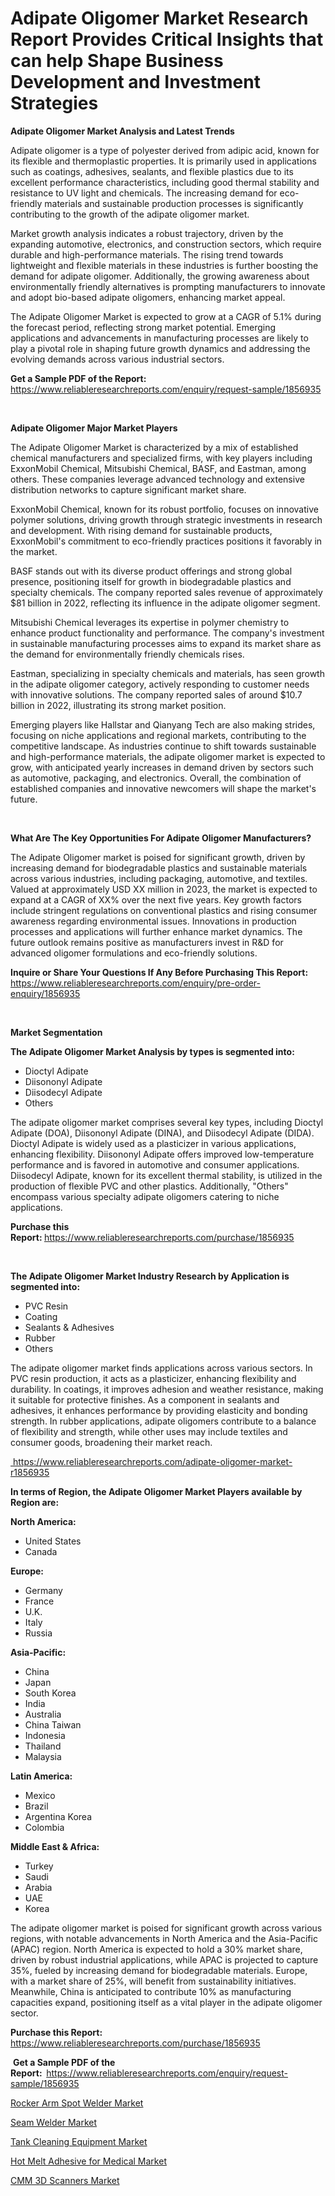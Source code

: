 <p><h1>Adipate Oligomer Market Research Report Provides Critical Insights that can help Shape Business Development and Investment Strategies</h1></p><p><strong>Adipate Oligomer Market Analysis and Latest Trends</strong></p>
<p><p>Adipate oligomer is a type of polyester derived from adipic acid, known for its flexible and thermoplastic properties. It is primarily used in applications such as coatings, adhesives, sealants, and flexible plastics due to its excellent performance characteristics, including good thermal stability and resistance to UV light and chemicals. The increasing demand for eco-friendly materials and sustainable production processes is significantly contributing to the growth of the adipate oligomer market.</p><p>Market growth analysis indicates a robust trajectory, driven by the expanding automotive, electronics, and construction sectors, which require durable and high-performance materials. The rising trend towards lightweight and flexible materials in these industries is further boosting the demand for adipate oligomer. Additionally, the growing awareness about environmentally friendly alternatives is prompting manufacturers to innovate and adopt bio-based adipate oligomers, enhancing market appeal.</p><p>The Adipate Oligomer Market is expected to grow at a CAGR of 5.1% during the forecast period, reflecting strong market potential. Emerging applications and advancements in manufacturing processes are likely to play a pivotal role in shaping future growth dynamics and addressing the evolving demands across various industrial sectors.</p></p>
<p><strong>Get a Sample PDF of the Report:&nbsp;</strong> <a href="https://www.reliableresearchreports.com/enquiry/request-sample/1856935?utm_campaign=9&utm_medium=2&utm_source=Github&utm_content=ia&utm_term=20102024&utm_id=adipate-oligomer">https://www.reliableresearchreports.com/enquiry/request-sample/1856935</a></p>
<p>&nbsp;</p>
<p><strong>Adipate Oligomer Major Market Players</strong></p>
<p><p>The Adipate Oligomer Market is characterized by a mix of established chemical manufacturers and specialized firms, with key players including ExxonMobil Chemical, Mitsubishi Chemical, BASF, and Eastman, among others. These companies leverage advanced technology and extensive distribution networks to capture significant market share. </p><p>ExxonMobil Chemical, known for its robust portfolio, focuses on innovative polymer solutions, driving growth through strategic investments in research and development. With rising demand for sustainable products, ExxonMobil's commitment to eco-friendly practices positions it favorably in the market.</p><p>BASF stands out with its diverse product offerings and strong global presence, positioning itself for growth in biodegradable plastics and specialty chemicals. The company reported sales revenue of approximately $81 billion in 2022, reflecting its influence in the adipate oligomer segment.</p><p>Mitsubishi Chemical leverages its expertise in polymer chemistry to enhance product functionality and performance. The company's investment in sustainable manufacturing processes aims to expand its market share as the demand for environmentally friendly chemicals rises.</p><p>Eastman, specializing in specialty chemicals and materials, has seen growth in the adipate oligomer category, actively responding to customer needs with innovative solutions. The company reported sales of around $10.7 billion in 2022, illustrating its strong market position.</p><p>Emerging players like Hallstar and Qianyang Tech are also making strides, focusing on niche applications and regional markets, contributing to the competitive landscape. As industries continue to shift towards sustainable and high-performance materials, the adipate oligomer market is expected to grow, with anticipated yearly increases in demand driven by sectors such as automotive, packaging, and electronics. Overall, the combination of established companies and innovative newcomers will shape the market's future.</p></p>
<p>&nbsp;</p>
<p><strong>What Are The Key Opportunities For Adipate Oligomer Manufacturers?</strong></p>
<p><p>The Adipate Oligomer market is poised for significant growth, driven by increasing demand for biodegradable plastics and sustainable materials across various industries, including packaging, automotive, and textiles. Valued at approximately USD XX million in 2023, the market is expected to expand at a CAGR of XX% over the next five years. Key growth factors include stringent regulations on conventional plastics and rising consumer awareness regarding environmental issues. Innovations in production processes and applications will further enhance market dynamics. The future outlook remains positive as manufacturers invest in R&D for advanced oligomer formulations and eco-friendly solutions.</p></p>
<p><strong>Inquire or Share Your Questions If Any Before Purchasing This Report:</strong> <a href="https://www.reliableresearchreports.com/enquiry/pre-order-enquiry/1856935?utm_campaign=9&utm_medium=2&utm_source=Github&utm_content=ia&utm_term=20102024&utm_id=adipate-oligomer">https://www.reliableresearchreports.com/enquiry/pre-order-enquiry/1856935</a></p>
<p>&nbsp;</p>
<p><strong>Market Segmentation</strong></p>
<p><strong>The Adipate Oligomer Market Analysis by types is segmented into:</strong></p>
<p><ul><li>Dioctyl Adipate</li><li>Diisononyl Adipate</li><li>Diisodecyl Adipate</li><li>Others</li></ul></p>
<p><p>The adipate oligomer market comprises several key types, including Dioctyl Adipate (DOA), Diisononyl Adipate (DINA), and Diisodecyl Adipate (DIDA). Dioctyl Adipate is widely used as a plasticizer in various applications, enhancing flexibility. Diisononyl Adipate offers improved low-temperature performance and is favored in automotive and consumer applications. Diisodecyl Adipate, known for its excellent thermal stability, is utilized in the production of flexible PVC and other plastics. Additionally, "Others" encompass various specialty adipate oligomers catering to niche applications.</p></p>
<p><strong>Purchase this Report:&nbsp;</strong><a href="https://www.reliableresearchreports.com/purchase/1856935?utm_campaign=9&utm_medium=2&utm_source=Github&utm_content=ia&utm_term=20102024&utm_id=adipate-oligomer">https://www.reliableresearchreports.com/purchase/1856935</a></p>
<p>&nbsp;</p>
<p><strong>The Adipate Oligomer Market Industry Research by Application is segmented into:</strong></p>
<p><ul><li>PVC Resin</li><li>Coating</li><li>Sealants & Adhesives</li><li>Rubber</li><li>Others</li></ul></p>
<p><p>The adipate oligomer market finds applications across various sectors. In PVC resin production, it acts as a plasticizer, enhancing flexibility and durability. In coatings, it improves adhesion and weather resistance, making it suitable for protective finishes. As a component in sealants and adhesives, it enhances performance by providing elasticity and bonding strength. In rubber applications, adipate oligomers contribute to a balance of flexibility and strength, while other uses may include textiles and consumer goods, broadening their market reach.</p></p>
<p><a href="https://www.reliableresearchreports.com/adipate-oligomer-market-r1856935?utm_campaign=9&utm_medium=2&utm_source=Github&utm_content=ia&utm_term=20102024&utm_id=adipate-oligomer">&nbsp;https://www.reliableresearchreports.com/adipate-oligomer-market-r1856935</a></p>
<p><strong>In terms of Region, the Adipate Oligomer Market Players available by Region are:</strong></p>
<p>
    <p> <strong> North America: </strong>
        <ul>
            <li>United States</li>
            <li>Canada</li>
        </ul>
        </p> 
    <p> <strong> Europe: </strong>
        <ul>
            <li>Germany</li>
            <li>France</li>
            <li>U.K.</li>
            <li>Italy</li>
            <li>Russia</li>
        </ul>
        </p> 
    <p> <strong> Asia-Pacific: </strong>
        <ul>
            <li>China</li>
            <li>Japan</li>
            <li>South Korea</li>
            <li>India</li>
            <li>Australia</li>
            <li>China Taiwan</li>
            <li>Indonesia</li>
            <li>Thailand</li>
            <li>Malaysia</li>
        </ul>
        </p> 
    <p> <strong> Latin America: </strong>
        <ul>
            <li>Mexico</li>
            <li>Brazil</li>
            <li>Argentina Korea</li>
            <li>Colombia</li>
        </ul>
        </p> 
    <p> <strong> Middle East & Africa: </strong>
        <ul>
            <li>Turkey</li>
            <li>Saudi</li>
            <li>Arabia</li>
            <li>UAE</li>
            <li>Korea</li>
        </ul>
    </p>
    </p>
<p><p>The adipate oligomer market is poised for significant growth across various regions, with notable advancements in North America and the Asia-Pacific (APAC) region. North America is expected to hold a 30% market share, driven by robust industrial applications, while APAC is projected to capture 35%, fueled by increasing demand for biodegradable materials. Europe, with a market share of 25%, will benefit from sustainability initiatives. Meanwhile, China is anticipated to contribute 10% as manufacturing capacities expand, positioning itself as a vital player in the adipate oligomer sector.</p></p>
<p><strong>Purchase this Report: </strong><a href="https://www.reliableresearchreports.com/purchase/1856935?utm_campaign=9&utm_medium=2&utm_source=Github&utm_content=ia&utm_term=20102024&utm_id=adipate-oligomer">https://www.reliableresearchreports.com/purchase/1856935</a></p>
<p>&nbsp;<strong>Get a Sample PDF of the Report:&nbsp;&nbsp;</strong><a href="https://www.reliableresearchreports.com/enquiry/request-sample/1856935?utm_campaign=9&utm_medium=2&utm_source=Github&utm_content=ia&utm_term=20102024&utm_id=adipate-oligomer">https://www.reliableresearchreports.com/enquiry/request-sample/1856935</a></p>
<p><strong></strong></p>
<p><p><a href="https://www.linkedin.com/pulse/rocker-arm-spot-welder-market-segmentation-geographical-x12of?utm_campaign=9&utm_medium=2&utm_source=Github&utm_content=ia&utm_term=20102024&utm_id=adipate-oligomer">Rocker Arm Spot Welder Market</a></p><p><a href="https://www.linkedin.com/pulse/global-seam-welder-market-trends-innovations-forward-looking-hnm3f?utm_campaign=9&utm_medium=2&utm_source=Github&utm_content=ia&utm_term=20102024&utm_id=adipate-oligomer">Seam Welder Market</a></p><p><a href="https://issuu.com/reportprime-2/docs/tank-cleaning-equipment-market-size_51f9270fbc44a8?utm_campaign=9&utm_medium=2&utm_source=Github&utm_content=ia&utm_term=20102024&utm_id=adipate-oligomer">Tank Cleaning Equipment Market</a></p><p><a href="https://github.com/Annahawkins697/Market-Research-Report-List-1/blob/main/hot-melt-adhesive-for-medical-market.md?utm_campaign=9&utm_medium=2&utm_source=Github&utm_content=ia&utm_term=20102024&utm_id=adipate-oligomer">Hot Melt Adhesive for Medical Market</a></p><p><a href="https://github.com/WashimHussain441/Market-Research-Report-List-1/blob/main/cmm-3d-scanners-market.md?utm_campaign=9&utm_medium=2&utm_source=Github&utm_content=ia&utm_term=20102024&utm_id=adipate-oligomer">CMM 3D Scanners Market</a></p></p>